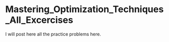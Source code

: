 # Mastering_Optimization_Techniques_All_Excercises
I will post here all the practice problems here.
